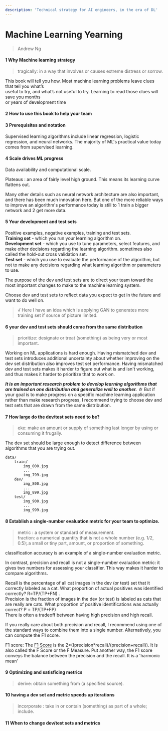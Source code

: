 ```yaml
---
description: 'Technical strategy for AI engineers, in the era of DL'
---
```


# Machine Learning Yearning

> Andrew Ng

#### 1 Why Machine learning strategy

> tragically: in a way that involves or causes extreme distress or sorrow.

This book will tell you how. Most machine learning problems leave clues that tell you what’s  
useful to try, and what’s not useful to try. Learning to read those clues will save you months  
or years of development time

#### 2 How to use this book to help your team

#### 3 Prerequisites and notation

Supervised learning algorithms include linear regression, logistic regression, and neural networks. The majority of ML's practical value today comes from supervised learning.

#### 4 Scale drives ML progress

Data availability and computational scale.

Plateaus :  an area of fairly level high ground. This means its learning curve flattens out.

Many other details such as neural network architecture are also important, and there has been much innovation here. But one of the more reliable ways to improve an algorithm's performance today is still to 1 train a bigger network and 2 get more data.

#### 5 Your development and test sets

Positive examples, negative examples, training and test sets.  
**Training set** - which you run your learning algorithm on.  
**Development set** - which you use to tune parameters, select features, and make other decisions regarding the learning algorithm. sometimes also called the hold-out cross validation set.   
**Test set** - which you use to evaluate the performance of the algorithm, but not to make any decisions regarding what learning algorithm or parameters to use.

The purpose of the dev and test sets are to direct your team toward the most important changes to make to the machine learning system.

Choose dev and test sets to reflect data you expect to get in the future and want to do well on.

> √  Here I have an idea which is applying GAN to generates more training set if source of picture limited.

#### 6 your dev and test sets should come from the same distribution

> prioritize:  designate or treat \(something\) as being very or most important.

Working on ML applications is hard enough. Having mismatched dev and test sets introduces additional uncertainty about whether improving on the dev set distribution also improves test set performance. Having mismatched dev and test sets makes it harder to figure out what is and isn't working, and thus makes it harder to prioritize that to work on.

_**It is an important research problem to develop learning algorithms that are trained on one distribution and generalize well to another.** ☆_ But if your goal is to make progress on a specific machine learning application rather than make research progress, I recommend trying to choose dev and test sets that are drawn from the same distribution.

#### 7 How large do the dev/test sets need to be?

> eke:  make an amount or supply of something last longer by using or consuming it frugally.

The dev set should be large enough to detect difference between algorithms that you are trying out.

```text
data/
    train/
        img_000.jpg
        ...
        img_799.jpg
    dev/
        img_800.jpg
        ...
        img_899.jpg
    test/
        img_900.jpg
        ...
        img_999.jpg
```

#### 8 Establish a single-number evaluation metric for your team to optimize.

> metric : a system or standard of measurement.  
> fraction: a numerical quantity that is not a whole number \(e.g. 1/2, 0.5\);.a small or tiny part, amount, or proportion of something.

classification accuracy is an example of a single-number evaluation metric.

In contrast, precision and recall is not a single-number evaluation metric: it gives two numbers for assessing your classifier. This way makes it harder to compare algorithms.

Recall is the percentage of all cat images in the dev \(or test\) set that it correctly labeled as a cat. What proportion of actual positives was identified correctly? R=TP/\(TP+FN\) .   
Precision is the fraction of images in the dev \(or test\) is labeled as cats that are really are cats. What proportion of positive identifications was actually correct?  P = TP/\(TP+FP\)  
There is often a tradeoff between having high precision and high recall.

If you really care about both precision and recall, I recommend using one of the standard ways to combine them into a single number. Alternatively, you can compute the F1 score.

F1 score:  The [F1 Score](http://en.wikipedia.org/wiki/F1_score) is the 2\*\(\(precision\*recall\)/\(precision+recall\)\). It is also called the F Score or the F Measure. Put another way, the F1 score conveys the balance between the precision and the recall. It is a 'harmonic mean'

#### 9 Optimizing and satisficing metrics

> derive:  obtain something from \(a specified source\).

#### 10 having a dev set and metric speeds up iterations

> incorporate : take in or contain \(something\) as part of a whole; include.

#### 11 When to change dev/test sets and metrics



